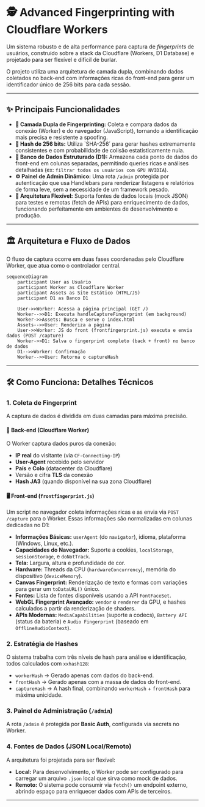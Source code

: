 # 🕵️ Advanced Fingerprinting with Cloudflare Workers

Um sistema robusto e de alta performance para captura de *fingerprints* de usuários, construído sobre a stack da Cloudflare (Workers, D1 Database) e projetado para ser flexível e difícil de burlar.

O projeto utiliza uma arquitetura de camada dupla, combinando dados coletados no back-end com informações ricas do front-end para gerar um identificador único de 256 bits para cada sessão.

---

## ✨ Principais Funcionalidades

-   **🎯 Camada Dupla de Fingerprinting:** Coleta e compara dados da conexão (Worker) e do navegador (JavaScript), tornando a identificação mais precisa e resistente a spoofing.
-   **🚀 Hash de 256 bits:** Utiliza `SHA-256´ para gerar hashes extremamente consistentes e com probabilidade de colisão estatisticamente nula.
-   **💾 Banco de Dados Estruturado (D1):** Armazena cada ponto de dados do front-end em colunas separadas, permitindo queries ricas e análises detalhadas (ex: `filtrar todos os usuários com GPU NVIDIA`).
-   **⚙️ Painel de Admin Dinâmico:** Uma rota `/admin` protegida por autenticação que usa Handlebars para renderizar listagens e relatórios de forma leve, sem a necessidade de um framework pesado.
-   **🧩 Arquitetura Flexível:** Suporta fontes de dados locais (mock JSON) para testes e remotas (fetch de APIs) para enriquecimento de dados, funcionando perfeitamente em ambientes de desenvolvimento e produção.

---

## 🏛️ Arquitetura e Fluxo de Dados

O fluxo de captura ocorre em duas fases coordenadas pelo Cloudflare Worker, que atua como o controlador central.

```mermaid
sequenceDiagram
    participant User as Usuário
    participant Worker as Cloudflare Worker
    participant Assets as Site Estático (HTML/JS)
    participant D1 as Banco D1

    User->>Worker: Acessa a página principal (GET /)
    Worker-->>D1: Executa handleCaptureFingerprint (em background)
    Worker->>Assets: Busca e serve o index.html
    Assets-->>User: Renderiza a página
    User->>Worker: JS do front (frontfingerprint.js) executa e envia dados (POST /capture)
    Worker->>D1: Salva o fingerprint completo (back + front) no banco de dados
    D1-->>Worker: Confirmação
    Worker-->>User: Retorna o captureHash
```

---

## 🛠️ Como Funciona: Detalhes Técnicos

### 1. Coleta de Fingerprint

A captura de dados é dividida em duas camadas para máxima precisão.

#### **📍 Back-end (Cloudflare Worker)**
O Worker captura dados puros da conexão:
-   **IP real** do visitante (via `CF-Connecting-IP`)
-   **User-Agent** recebido pelo servidor
-   **País** e **Colo** (datacenter da Cloudflare)
-   Versão e cifra **TLS** da conexão
-   **Hash JA3** (quando disponível na sua zona Cloudflare)

#### **🖥️ Front-end (`frontfingerprint.js`)**
Um script no navegador coleta informações ricas e as envia via `POST /capture` para o Worker. Essas informações são normalizadas em colunas dedicadas no D1:
-   **Informações Básicas:** `userAgent` (do `navigator`), idioma, plataforma (Windows, Linux, etc.).
-   **Capacidades do Navegador:** Suporte a cookies, `localStorage`, `sessionStorage`, e `doNotTrack`.
-   **Tela:** Largura, altura e profundidade de cor.
-   **Hardware:** Threads da CPU (`hardwareConcurrency`), memória do dispositivo (`deviceMemory`).
-   **Canvas Fingerprint:** Renderização de texto e formas com variações para gerar um `toDataURL()` único.
-   **Fontes:** Lista de fontes disponíveis usando a API `FontFaceSet`.
-   **WebGL Fingerprint Avançado:** `vendor` e `renderer` da GPU, e hashes calculados a partir da renderização de shaders.
-   **APIs Modernas:** `MediaCapabilities` (suporte a codecs), `Battery API` (status da bateria) e `Audio Fingerprint` (baseado em `OfflineAudioContext`).

### 2. Estratégia de Hashes

O sistema trabalha com três níveis de hash para análise e identificação, todos calculados com `xxhash128`:
-   `workerHash` → Gerado apenas com dados do back-end.
-   `frontHash` → Gerado apenas com a massa de dados do front-end.
-   `captureHash` → A hash final, combinando `workerHash` + `frontHash` para máxima unicidade.

### 3. Painel de Administração (`/admin`)

A rota `/admin` é protegida por **Basic Auth**, configurada via secrets no Worker. 

### 4. Fontes de Dados (JSON Local/Remoto)

A arquitetura foi projetada para ser flexível:
-   **Local:** Para desenvolvimento, o Worker pode ser configurado para carregar um arquivo `.json` local que sirva como mock de dados.
-   **Remoto:** O sistema pode consumir via `fetch()` um endpoint externo, abrindo espaço para enriquecer dados com APIs de terceiros.

---
